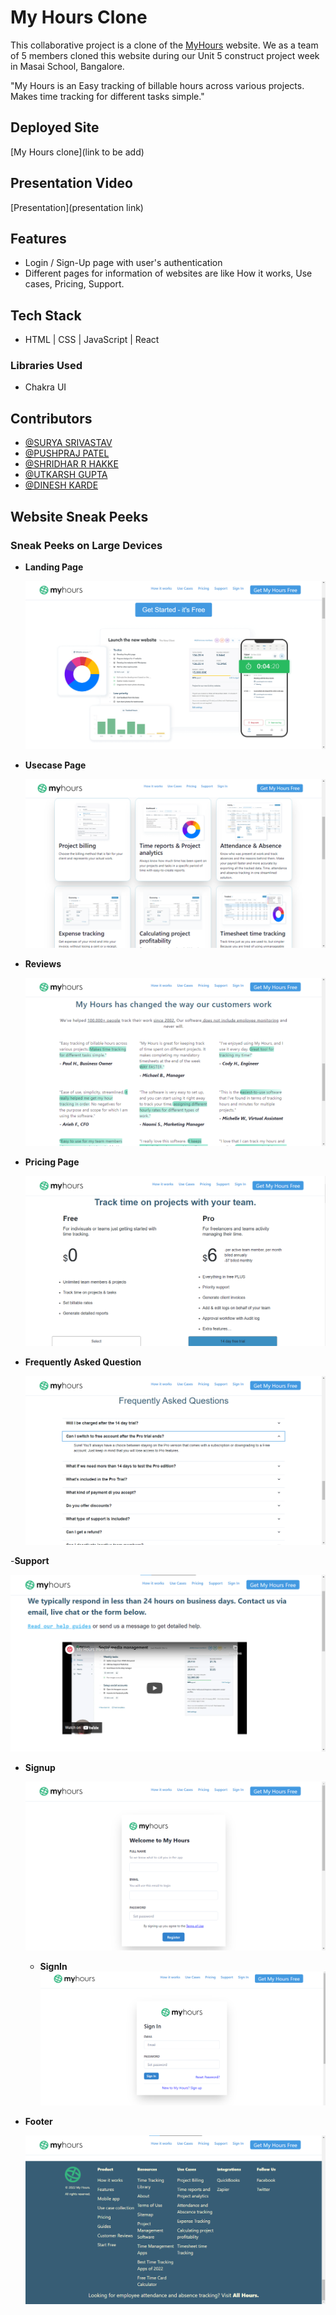 # My Hours Clone

This collaborative project is a clone of the [MyHours](https://myhours.com) website. We as a team of 5 members cloned this website during our Unit 5 construct project week in Masai School, Bangalore.

"My Hours is an Easy tracking of billable hours across various projects. Makes time tracking for different tasks simple."

## Deployed Site

[My Hours clone](link to be add)

## Presentation Video

[Presentation](presentation link)

## Features

- Login / Sign-Up page with user's authentication
- Different pages for information of websites are like How it works, Use cases, Pricing, Support.


## Tech Stack

- HTML | CSS | JavaScript | React 

### Libraries Used

- Chakra UI

## Contributors

- [@SURYA SRIVASTAV](GITHUBLINK)
- [@PUSHPRAJ PATEL](https://github.com/pushpraj15295)
- [@SHRIDHAR R HAKKE](https://github.com/Shridhar1998)
- [@UTKARSH GUPTA](https://github.com/utkarshqw)
- [@DINESH KARDE](https://github.com/captain-programming)

## Website Sneak Peeks

### Sneak Peeks on Large Devices

- **Landing Page**

  ![Homepage](./Website%20sneak%20peeks/Homepage.png?raw=true)

- **Usecase Page**

  ![Usecase](./Website%20sneak%20peeks/Usecase.png?raw=true)

- **Reviews**

  ![Reviews](./Website%20sneak%20peeks/Reviews.png?raw=true)

- **Pricing Page**

  ![Pricing](./Website%20sneak%20peeks/Pricing.png?raw=true)

- **Frequently Asked Question**

  ![FAQ](./Website%20sneak%20peeks/FAQ.png?raw=true)

-**Support**

![Support](./Website%20sneak%20peeks/Support.png?raw=true)

- **Signup**

  ![Signup](./Website%20sneak%20peeks/SignUp.png?raw=true)

  - **SignIn**
    ![SignIn](./Website%20sneak%20peeks/SignIn.png?raw=true)

- **Footer**

  ![Footer](./Website%20sneak%20peeks/Footer.png?raw=true)
